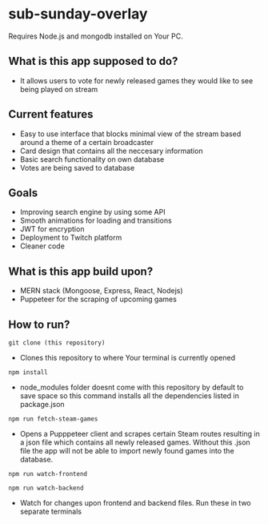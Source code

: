 # sub-sunday-overlay

Requires Node.js and mongodb installed on Your PC.

What is this app supposed to do?
---

- It allows users to vote for newly released games they would like to see being played on stream

Current features
---

- Easy to use interface that blocks minimal view of the stream based around a theme of a certain broadcaster
- Card design that contains all the neccesary information
- Basic search functionality on own database
- Votes are being saved to database 

Goals
---
- Improving search engine by using some API
- Smooth animations for loading and transitions
- JWT for encryption
- Deployment to Twitch platform
- Cleaner code

What is this app build upon?
---

- MERN stack (Mongoose, Express, React, Nodejs)
- Puppeteer for the scraping of upcoming games

How to run?
---

`git clone (this repository)`

- Clones this repository to where Your terminal is currently opened 



`npm install`

- node_modules folder doesnt come with this repository by default to save space so this command installs all the dependencies listed in package.json

`npm run fetch-steam-games`

- Opens a Pupppeteer client and scrapes certain Steam routes resulting in a json file which contains all newly released games.
Without this .json file the app will not be able to import newly found games into the database.

`npm run watch-frontend`

`npm run watch-backend`

- Watch for changes upon frontend and backend files. Run these in two separate terminals
